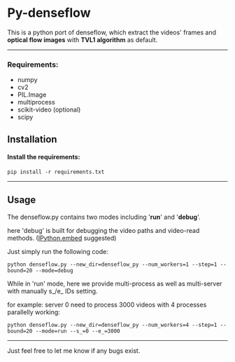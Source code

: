 # Py-denseflow


This is a python port of denseflow, which extract the videos' frames and **optical flow images** with **TVL1 algorithm** as default.

---

### Requirements:
- numpy
- cv2
- PIL.Image
- multiprocess
- scikit-video (optional)
- scipy

## Installation
#### Install the requirements:
```
pip install -r requirements.txt

```

---

## Usage
The denseflow.py contains two modes including '**run**' and '**debug**'.


here 'debug' is built for debugging the video paths and video-read methods. ([IPython.embed](http://ipython.org/ipython-doc/dev/interactive/reference.html#embedding) suggested)

Just simply run the following code:

```
python denseflow.py --new_dir=denseflow_py --num_workers=1 --step=1 --bound=20 --mode=debug

```
While in 'run' mode, here we provide multi-process as well as multi-server with manually s_/e_ IDs setting.

for example:  server 0 need to process 3000 videos with 4 processes parallelly working:

```
python denseflow.py --new_dir=denseflow_py --num_workers=4 --step=1 --bound=20 --mode=run --s_=0 --e_=3000
```

---

Just feel free to let me know if any bugs exist.

